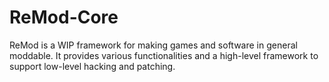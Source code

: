# ReMod-Core

ReMod is a WIP framework for making games and software in general moddable. 
It provides various functionalities and a high-level framework to support 
low-level hacking and patching.

